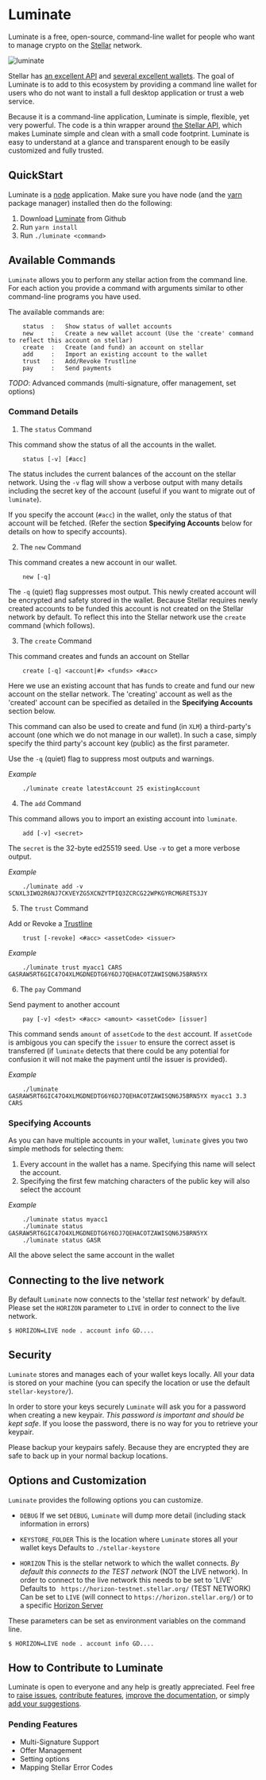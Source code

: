 # Luminate

Luminate is a free, open-source, command-line wallet for people who want
to manage crypto on the [Stellar](https://www.stellar.org/) network.

![luminate](icon_400x400.png)

Stellar has [an excellent API](https://www.stellar.org/developers/reference/)
and [several excellent wallets](https://www.stellar.org/lumens/wallets/).
The goal of Luminate is to add to this ecosystem by providing a command line
wallet for users who do not want to install a full desktop application or trust a web service.

Because it is a command-line application, Luminate is simple, flexible, yet very
powerful. The code is a thin wrapper around [the Stellar
API](https://www.stellar.org/developers/reference/), which makes Luminate simple
and clean with a small code footprint. Luminate is easy to understand
at a glance and transparent enough to be easily customized and fully
trusted.

## QuickStart
Luminate is a [node](https://nodejs.org/) application. Make sure you
have node (and the [yarn](https://yarnpkg.com/) package manager)
installed then do the following:

1. Download [Luminate](https://github.com/theproductiveprogrammer/luminate) from Github
2. Run `yarn install`
3. Run `./luminate <command>`

## Available Commands
`Luminate` allows you to perform any stellar action from the command
line. For each action you provide a command with arguments similar to
other command-line programs you have used.

The available commands are:

```
    status  :   Show status of wallet accounts
    new     :   Create a new wallet account (Use the 'create' command to reflect this account on stellar)
    create  :   Create (and fund) an account on stellar
    add     :   Import an existing account to the wallet
    trust   :   Add/Revoke Trustline
    pay     :   Send payments
```

*TODO*: Advanced commands (multi-signature, offer management, set options)

### Command Details
1. The `status` Command

This command show the status of all the accounts in the wallet.

        status [-v] [#acc]

The status includes the current balances of the account on the stellar
network. Using the `-v` flag will show a verbose output with many
details including the secret key of the account (useful if you want to
migrate out of `luminate`).

If you specify the account (`#acc`) in the wallet, only the status of
that account will be fetched. (Refer the section **Specifying Accounts**
below for details on how to specify accounts).

2. The `new` Command

This command creates a new account in our wallet.

        new [-q]

The `-q` (quiet) flag suppresses most output. This newly created account
will be encrypted and safety stored in the wallet. Because Stellar
requires newly created accounts to be funded this account is not created
on the Stellar network by default. To reflect this into the Stellar
network use the `create` command (which follows).

3. The `create` Command

This command creates and funds an account on Stellar

        create [-q] <account|#> <funds> <#acc>

Here we use an existing account that has funds to create and fund our
new account on the stellar network. The 'creating' account as well as the
'created' account can be specified as detailed in the **Specifying
Accounts** section below.

This command can also be used to create and fund (in `XLM`) a
third-party's account (one which we do not manage in our wallet). In
such a case, simply specify the third party's account key (public) as
the first parameter.

Use the `-q` (quiet) flag to suppress most outputs and warnings.

*Example*

        ./luminate create latestAccount 25 existingAccount

4. The `add` Command

This command allows you to import an existing account into `luminate`.

        add [-v] <secret>

The `secret` is the 32-byte ed25519 seed. Use `-v` to get a more verbose
output.

*Example*

        ./luminate add -v SCNXL3IWO2R6NJ7CKVEYZG5XCNZYTPIQ3ZCRCG22WPKGYRCM6RETS3JY

5. The `trust` Command

Add or Revoke a
[Trustline](https://www.stellar.org/developers/guides/concepts/assets.html#trustlines)

        trust [-revoke] <#acc> <assetCode> <issuer>

*Example*

        ./luminate trust myacc1 CARS GASRAW5RT6GIC47O4XLMGDNEDTG6Y6DJ7QEHACOTZAWISQN6J5BRN5YX


6. The `pay` Command

Send payment to another account

        pay [-v] <dest> <#acc> <amount> <assetCode> [issuer]

This command sends `amount` of `assetCode` to the `dest` account. If
`assetCode` is ambigous you can specify the `issuer` to ensure the
correct asset is transferred (if `luminate` detects that there could be
any potential for confusion it will not make the payment until the
issuer is provided).

*Example*

        ./luminate GASRAW5RT6GIC47O4XLMGDNEDTG6Y6DJ7QEHACOTZAWISQN6J5BRN5YX myacc1 3.3 CARS


### Specifying Accounts
As you can have multiple accounts in your wallet, `luminate` gives you
two simple methods for selecting them:

1. Every account in the wallet has a name. Specifying this name will
   select the account.
2. Specifying the first few matching characters of the public key will
   also select the account

*Example*

        ./luminate status myacc1
        ./luminate status GASRAW5RT6GIC47O4XLMGDNEDTG6Y6DJ7QEHACOTZAWISQN6J5BRN5YX
        ./luminate status GASR

All the above select the same account in the wallet


## Connecting to the live network
By default `Luminate` now connects to the 'stellar *test* network' by
default. Please set the `HORIZON` parameter to `LIVE` in order to
connect to the live network.

```
$ HORIZON=LIVE node . account info GD....
```

## Security
`Luminate` stores and manages each of your wallet keys locally. All your
data is stored on your machine (you can specify the location or use the
default `stellar-keystore/`).

In order to store your keys securely `Luminate` will ask you for a
password when creating a new keypair. _This password is important and
should be kept safe_. If you loose the password, there is no way for you
to retrieve your keypair.

Please backup your keypairs safely. Because they are encrypted they are
safe to back up in your normal backup locations.

## Options and Customization
`Luminate` provides the following options you can customize.

- `DEBUG`
    If we set `DEBUG`, `Luminate` will dump more detail (including stack
    information in errors)

- `KEYSTORE_FOLDER`
    This is the location where `Luminate` stores all your wallet keys
    Defaults to `./stellar-keystore`

- `HORIZON`
    This is the stellar network to which the wallet connects.
    _*By default this connects to the TEST network*_ (NOT the LIVE
    network). In order to connect to the live network this needs to be
    set to 'LIVE'
    Defaults to ` https://horizon-testnet.stellar.org/` (TEST NETWORK)
    Can be set to `LIVE` (will connect to `https://horizon.stellar.org/`)
    or to a specific [Horizon Server](https://www.stellar.org/developers/horizon/reference/index.html)

These parameters can be set as environment variables on the command
line.

```
$ HORIZON=LIVE node . account info GD....
```


## How to Contribute to Luminate
Luminate is open to everyone and any help is greatly appreciated.  Feel
free to [raise issues](https://github.com/theproductiveprogrammer/luminate/issues),
[contribute features](https://github.com/theproductiveprogrammer/luminate/pulls),
[improve the documentation](https://github.com/theproductiveprogrammer/luminate/pulls),
or simply [add your suggestions](https://github.com/theproductiveprogrammer/luminate/issues).

### Pending Features

* Multi-Signature Support
* Offer Management
* Setting options
* Mapping Stellar Error Codes

